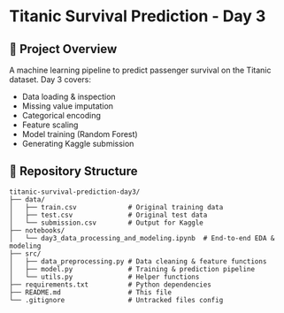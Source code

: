 # Titanic Survival Prediction - Day 3

## 📝 Project Overview
A machine learning pipeline to predict passenger survival on the Titanic dataset. Day 3 covers:
- Data loading & inspection
- Missing value imputation
- Categorical encoding
- Feature scaling
- Model training (Random Forest)
- Generating Kaggle submission

## 📂 Repository Structure
```text
titanic-survival-prediction-day3/
├── data/
│   ├── train.csv             # Original training data
│   ├── test.csv              # Original test data
│   └── submission.csv        # Output for Kaggle
├── notebooks/
│   └── day3_data_processing_and_modeling.ipynb  # End-to-end EDA & modeling
├── src/
│   ├── data_preprocessing.py # Data cleaning & feature functions
│   ├── model.py              # Training & prediction pipeline
│   └── utils.py              # Helper functions
├── requirements.txt          # Python dependencies
├── README.md                 # This file
└── .gitignore                # Untracked files config
